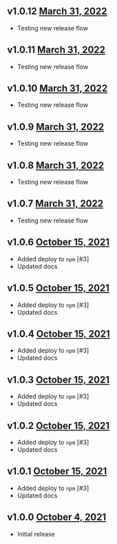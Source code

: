 v1.0.12 [March 31, 2022](https://github.com/lando/argv/releases/tag/v1.0.12)
-------------------------

* Testing new release flow

v1.0.11 [March 31, 2022](https://github.com/lando/argv/releases/tag/v1.0.11)
-------------------------

* Testing new release flow

v1.0.10 [March 31, 2022](https://github.com/lando/argv/releases/tag/v1.0.10)
-------------------------

* Testing new release flow

v1.0.9 [March 31, 2022](https://github.com/lando/argv/releases/tag/v1.0.9)
-------------------------

* Testing new release flow

v1.0.8 [March 31, 2022](https://github.com/lando/argv/releases/tag/v1.0.8)
-------------------------

* Testing new release flow

v1.0.7 [March 31, 2022](https://github.com/lando/argv/releases/tag/v1.0.7)
-------------------------

* Testing new release flow

v1.0.6 [October 15, 2021](https://github.com/lando/argv/releases/tag/v1.0.6)
-------------------------

* Added deploy to `npm` [#3]
* Updated docs

v1.0.5 [October 15, 2021](https://github.com/lando/argv/releases/tag/v1.0.5)
-------------------------

* Added deploy to `npm` [#3]
* Updated docs

v1.0.4 [October 15, 2021](https://github.com/lando/argv/releases/tag/v1.0.4)
-------------------------

* Added deploy to `npm` [#3]
* Updated docs

v1.0.3 [October 15, 2021](https://github.com/lando/argv/releases/tag/v1.0.3)
-------------------------

* Added deploy to `npm` [#3]
* Updated docs

v1.0.2 [October 15, 2021](https://github.com/lando/argv/releases/tag/v1.0.2)
-------------------------

* Added deploy to `npm` [#3]
* Updated docs

v1.0.1 [October 15, 2021](https://github.com/lando/argv/releases/tag/v1.0.1)
-------------------------

* Added deploy to `npm` [#3]
* Updated docs

v1.0.0 [October 4, 2021](https://github.com/lando/argv/releases/tag/v1.0.0)
------------------------

* Initial release
